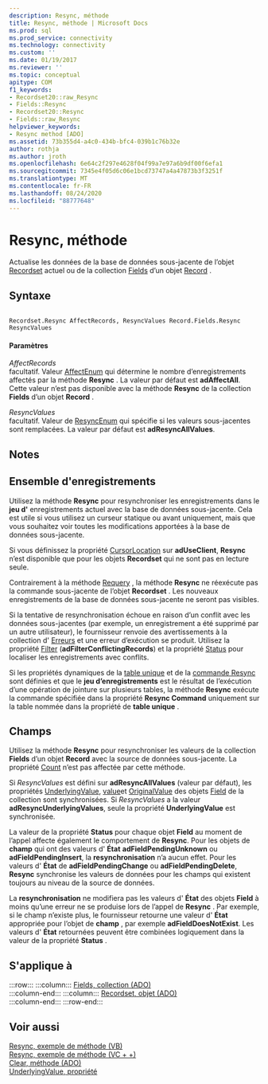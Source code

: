```yaml
---
description: Resync, méthode
title: Resync, méthode | Microsoft Docs
ms.prod: sql
ms.prod_service: connectivity
ms.technology: connectivity
ms.custom: ''
ms.date: 01/19/2017
ms.reviewer: ''
ms.topic: conceptual
apitype: COM
f1_keywords:
- Recordset20::raw_Resync
- Fields::Resync
- Recordset20::Resync
- Fields::raw_Resync
helpviewer_keywords:
- Resync method [ADO]
ms.assetid: 73b355d4-a4c0-434b-bfc4-039b1c76b32e
author: rothja
ms.author: jroth
ms.openlocfilehash: 6e64c2f297e4628f04f99a7e97a6b9df00f6efa1
ms.sourcegitcommit: 7345e4f05d6c06e1bcd73747a4a47873b3f3251f
ms.translationtype: MT
ms.contentlocale: fr-FR
ms.lasthandoff: 08/24/2020
ms.locfileid: "88777648"
---
```

# <a name="resync-method"></a>Resync, méthode
Actualise les données de la base de données sous-jacente de l’objet [Recordset](./recordset-object-ado.md) actuel ou de la collection [Fields](./fields-collection-ado.md) d’un objet [Record](./record-object-ado.md) .  
  
## <a name="syntax"></a>Syntaxe  
  
```  
  
Recordset.Resync AffectRecords, ResyncValues Record.Fields.Resync ResyncValues  
```  
  
#### <a name="parameters"></a>Paramètres  
 *AffectRecords*  
 facultatif. Valeur [AffectEnum](./affectenum.md) qui détermine le nombre d’enregistrements affectés par la méthode **Resync** . La valeur par défaut est **adAffectAll**. Cette valeur n’est pas disponible avec la méthode **Resync** de la collection **Fields** d’un objet **Record** .  
  
 *ResyncValues*  
 facultatif. Valeur de [ResyncEnum](./resyncenum.md) qui spécifie si les valeurs sous-jacentes sont remplacées. La valeur par défaut est **adResyncAllValues**.  
  
## <a name="remarks"></a>Notes  
  
## <a name="recordset"></a>Ensemble d'enregistrements  
 Utilisez la méthode **Resync** pour resynchroniser les enregistrements dans le **jeu d'** enregistrements actuel avec la base de données sous-jacente. Cela est utile si vous utilisez un curseur statique ou avant uniquement, mais que vous souhaitez voir toutes les modifications apportées à la base de données sous-jacente.  
  
 Si vous définissez la propriété [CursorLocation](./cursorlocation-property-ado.md) sur **adUseClient**, **Resync** n’est disponible que pour les objets **Recordset** qui ne sont pas en lecture seule.  
  
 Contrairement à la méthode [Requery](./requery-method.md) , la méthode **Resync** ne réexécute pas la commande sous-jacente de l’objet **Recordset** . Les nouveaux enregistrements de la base de données sous-jacente ne seront pas visibles.  
  
 Si la tentative de resynchronisation échoue en raison d’un conflit avec les données sous-jacentes (par exemple, un enregistrement a été supprimé par un autre utilisateur), le fournisseur renvoie des avertissements à la collection d' [Erreurs](./errors-collection-ado.md) et une erreur d’exécution se produit. Utilisez la propriété [Filter](./filter-property.md) (**adFilterConflictingRecords**) et la propriété [Status](./status-property-ado-recordset.md) pour localiser les enregistrements avec conflits.  
  
 Si les propriétés dynamiques de la [table unique](./unique-table-unique-schema-unique-catalog-properties-dynamic-ado.md) et de la [commande Resync](./resync-command-property-dynamic-ado.md) sont définies et que le **jeu d’enregistrements** est le résultat de l’exécution d’une opération de jointure sur plusieurs tables, la méthode **Resync** exécute la commande spécifiée dans la propriété **Resync Command** uniquement sur la table nommée dans la propriété de **table unique** .  
  
## <a name="fields"></a>Champs  
 Utilisez la méthode **Resync** pour resynchroniser les valeurs de la collection **Fields** d’un objet **Record** avec la source de données sous-jacente. La propriété [Count](./count-property-ado.md) n’est pas affectée par cette méthode.  
  
 Si *ResyncValues* est défini sur **adResyncAllValues** (valeur par défaut), les propriétés [UnderlyingValue](./underlyingvalue-property.md), [value](./value-property-ado.md)et [OriginalValue](./originalvalue-property-ado.md) des objets [Field](./field-object.md) de la collection sont synchronisées. Si *ResyncValues* a la valeur **adResyncUnderlyingValues**, seule la propriété **UnderlyingValue** est synchronisée.  
  
 La valeur de la propriété **Status** pour chaque objet **Field** au moment de l’appel affecte également le comportement de **Resync**. Pour les objets de **champ** qui ont des valeurs d' **État** **adFieldPendingUnknown** ou **adFieldPendingInsert**, la **resynchronisation** n’a aucun effet. Pour les valeurs d' **État** de **adFieldPendingChange** ou **adFieldPendingDelete**, **Resync** synchronise les valeurs de données pour les champs qui existent toujours au niveau de la source de données.  
  
 La **resynchronisation** ne modifiera pas les valeurs d' **État** des objets **Field** à moins qu’une erreur ne se produise lors de l’appel de **Resync** . Par exemple, si le champ n’existe plus, le fournisseur retourne une valeur d' **État** appropriée pour l’objet de **champ** , par exemple **adFieldDoesNotExist**. Les valeurs d' **État** retournées peuvent être combinées logiquement dans la valeur de la propriété **Status** .  
  
## <a name="applies-to"></a>S'applique à  

:::row:::
    :::column:::
        [Fields, collection (ADO)](./fields-collection-ado.md)  
    :::column-end:::
    :::column:::
        [Recordset, objet (ADO)](./recordset-object-ado.md)  
    :::column-end:::
:::row-end:::

## <a name="see-also"></a>Voir aussi  
 [Resync, exemple de méthode (VB)](./resync-method-example-vb.md)   
 [Resync, exemple de méthode (VC + +)](./resync-method-example-vc.md)   
 [Clear, méthode (ADO)](./clear-method-ado.md)   
 [UnderlyingValue, propriété](./underlyingvalue-property.md)